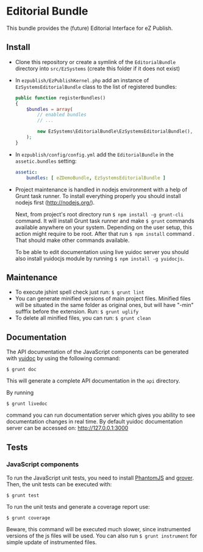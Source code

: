 # Editorial Bundle

This bundle provides the (future) Editorial Interface for eZ Publish.

## Install

* Clone this repository or create a symlink of the `EditorialBundle` directory
  into `src/EzSystems` (create this folder if it does not exist)
* In `ezpublish/EzPublishKernel.php` add an instance of
  `EzSystemsEditorialBundle` class to the list of registered bundles:
    ```php
    public function registerBundles()
    {
        $bundles = array(
            // enabled bundles
            // ...

            new EzSystems\EditorialBundle\EzSystemsEditorialBundle(),
        );
    }
    ```
* In `ezpublish/config/config.yml` add the `EditorialBundle` in the
  `assetic.bundles` setting:

    ```yml
    assetic:
        bundles: [ eZDemoBundle, EzSystemsEditorialBundle ]
    ```
* Project maintenance is handled in nodejs environment with a help of Grunt task runner.
  To install everything properly you should install nodejs first (http://nodejs.org/).

  Next, from project's root directory run ```$ npm install -g grunt-cli``` command.
  It will install Grunt task runner and make ```$ grunt``` commands available anywhere on your system.
  Depending on the user setup, this action might require to be root.
  After that run ```$ npm install``` command . That should make other commands available.

  To be able to edit documentation using live yuidoc server you should also install yuidocjs module by running ```$ npm install -g yuidocjs```.

## Maintenance
* To execute jshint spell check just run: ```$ grunt lint```
* You can generate minified versions of main project files.
Minified files will be situated in the same folder as original ones, but will have "-min" sufffix before the extension.
Run: ```$ grunt uglify```
* To delete all minified files, you can run: ```$ grunt clean```

## Documentation

The API documentation of the JavaScript components can be generated with
[yuidoc](http://yui.github.io/yuidoc/) by using the following command:

```
$ grunt doc
```
This will generate a complete API documentation in the `api` directory.

By running 
```
$ grunt livedoc
```
command you can run documentation server which gives you ability to see documentation changes in real time.
By default yuidoc documentation server can be accessed on: http://127.0.0.1:3000

## Tests

### JavaScript components

To run the JavaScript unit tests, you need to install
[PhantomJS](http://phantomjs.org) and [grover](http://github.com/yui/grover/).
Then, the unit tests can be executed with:
```
$ grunt test
``` 

To run the unit tests and generate a coverage report use:
```
$ grunt coverage
```
Beware, this command will be executed much slower, since instrumented versions of the js files will be used. You can also run ```$ grunt instrument``` for simple update  of instrumented files.